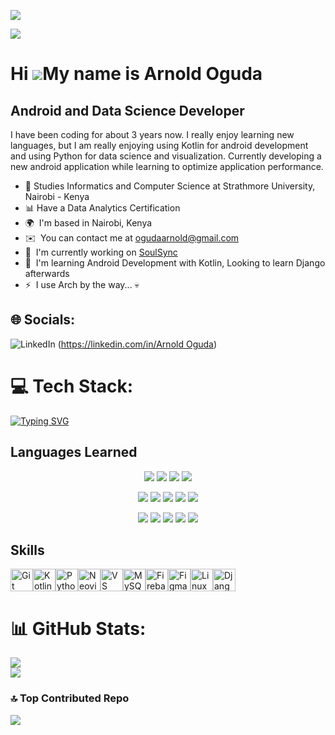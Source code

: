 <a href="https://www.github.com/Arnold-18-CS" target="_blank" rel="noreferrer"><img
src="https://img.shields.io/github/followers/Arnold-18-CS?logo=github&style=for-the-badge&color=0891b2&labelColor=1c1917" /></a>

[![](https://visitcount.itsvg.in/api?id=Arnold-18-CS&icon=10&color=1)]()

Hi ![](https://user-images.githubusercontent.com/18350557/176309783-0785949b-9127-417c-8b55-ab5a4333674e.gif)My name is Arnold Oguda
====================================================================================================================================

Android and Data Science Developer
----------------------------------

I have been coding for about 3 years now. I really enjoy learning new languages, but I am really enjoying using Kotlin for android development and using Python for data science and visualization. Currently developing a new android application while learning to optimize application performance.

* 🏫 Studies Informatics and Computer Science at Strathmore University, Nairobi - Kenya
* 📊 Have a Data Analytics Certification 
* 🌍  I'm based in Nairobi, Kenya
* ✉️  You can contact me at [ogudaarnold@gmail.com](mailto:ogudaarnold@gmail.com )
* 🚀  I'm currently working on [SoulSync](http://www.figma.com/community/file/1454571861620169675/soul-sync)
* 🧠  I'm learning Android Development with Kotlin, Looking to learn Django afterwards
* ⚡  I use Arch by the way... 💀


## 🌐 Socials:
![LinkedIn](https://img.shields.io/badge/LinkedIn-%230077B5.svg?logo=linkedin&logoColor=white) ([https://linkedin.com/in/Arnold Oguda](https://www.linkedin.com/in/arnold-oguda-abb438310/?lipi=urn%3Ali%3Apage%3Ad_flagship3_profile_verification_details%3BAtXA%2BfTmScah34XVrb7l7A%3D%3D)) 


# 💻 Tech Stack: 
[![Typing SVG](https://readme-typing-svg.demolab.com/?lines=Android+Developer;Data+Science+and+Visualization+Developre)](https://git.io/typing-svg)
## Languages Learned

<center>
  <!-- Row 1 -->
  <p>
    <img src="https://img.shields.io/badge/apache-%23D42029.svg?style=for-the-badge&logo=apache&logoColor=white" />
    <img src="https://img.shields.io/badge/figma-%23F24E1E.svg?style=for-the-badge&logo=figma&logoColor=white" />
    <img src="https://img.shields.io/badge/javascript-%23323330.svg?style=for-the-badge&logo=javascript&logoColor=%23F7DF1E" />
    <img src="https://img.shields.io/badge/kotlin-%237F52FF.svg?style=for-the-badge&logo=kotlin&logoColor=white" />
  </p>

  <!-- Row 2 -->
  <p>
    <img src="https://img.shields.io/badge/markdown-%23000000.svg?style=for-the-badge&logo=markdown&logoColor=white" />
    <img src="https://img.shields.io/badge/MariaDB-003545?style=for-the-badge&logo=mariadb&logoColor=white" />
    <img src="https://img.shields.io/badge/Matplotlib-%23ffffff.svg?style=for-the-badge&logo=Matplotlib&logoColor=black" />
    <img src="https://img.shields.io/badge/mysql-4479A1.svg?style=for-the-badge&logo=mysql&logoColor=white" />
    <img src="https://img.shields.io/badge/numpy-%23013243.svg?style=for-the-badge&logo=numpy&logoColor=white" />
  </p>

  <!-- Row 3 -->
  <p>
    <img src="https://img.shields.io/badge/Next-black?style=for-the-badge&logo=next.js&logoColor=white" />
    <img src="https://img.shields.io/badge/pandas-%23150458.svg?style=for-the-badge&logo=pandas&logoColor=white" />
    <img src="https://img.shields.io/badge/power_bi-F2C811?style=for-the-badge&logo=powerbi&logoColor=black" />
    <img src="https://img.shields.io/badge/python-3670A0?style=for-the-badge&logo=python&logoColor=ffdd54" />
    <img src="https://img.shields.io/badge/scikit--learn-%23F7931E.svg?style=for-the-badge&logo=scikit-learn&logoColor=white" />
  </p>
</center>

## Skills 

<p align="left">
<a href="https://git-scm.com/" target="_blank" rel="noreferrer"><img src="https://raw.githubusercontent.com/danielcranney/readme-generator/main/public/icons/skills/git-colored.svg" width="36" height="36" alt="Git" /></a><a href="https://kotlinlang.org/" target="_blank" rel="noreferrer"><img src="https://raw.githubusercontent.com/danielcranney/readme-generator/main/public/icons/skills/kotlin-colored.svg" width="36" height="36" alt="Kotlin" /></a><a href="https://www.python.org/" target="_blank" rel="noreferrer"><img src="https://raw.githubusercontent.com/danielcranney/readme-generator/main/public/icons/skills/python-colored.svg" width="36" height="36" alt="Python" /></a><a href="https://neovim.io/" target="_blank" rel="noreferrer"><img src="https://raw.githubusercontent.com/danielcranney/readme-generator/main/public/icons/skills/neovim.svg" width="36" height="36" alt="Neovim" /></a><a href="https://code.visualstudio.com/" target="_blank" rel="noreferrer"><img src="https://raw.githubusercontent.com/danielcranney/readme-generator/main/public/icons/skills/visualstudiocode.svg" width="36" height="36" alt="VS Code" /></a><a href="https://www.mysql.com/" target="_blank" rel="noreferrer"><img src="https://raw.githubusercontent.com/danielcranney/readme-generator/main/public/icons/skills/mysql-colored.svg" width="36" height="36" alt="MySQL" /></a><a href="https://firebase.google.com/" target="_blank" rel="noreferrer"><img src="https://raw.githubusercontent.com/danielcranney/readme-generator/main/public/icons/skills/firebase-colored.svg" width="36" height="36" alt="Firebase" /></a><a href="https://www.figma.com/" target="_blank" rel="noreferrer"><img src="https://raw.githubusercontent.com/danielcranney/readme-generator/main/public/icons/skills/figma-colored.svg" width="36" height="36" alt="Figma" /></a><a href="https://www.linux.org" target="_blank" rel="noreferrer"><img src="https://raw.githubusercontent.com/danielcranney/readme-generator/main/public/icons/skills/linux-colored.svg" width="36" height="36" alt="Linux" /></a><a href="https://www.djangoproject.com/" target="_blank" rel="noreferrer"><img src="https://raw.githubusercontent.com/danielcranney/readme-generator/main/public/icons/skills/django-colored-dark.svg" width="36" height="36" alt="Django" /></a>
</p>

# 📊 GitHub Stats:
![](https://github-readme-streak-stats.herokuapp.com/?user=Arnold-18-CS&theme=discord_old_blurple&hide_border=false)<br/>
![](https://github-readme-stats.vercel.app/api/top-langs/?username=Arnold-18-CS&theme=discord_old_blurple&hide_border=false&include_all_commits=false&count_private=true&layout=donut)

### 🔝 Top Contributed Repo
![](https://github-contributor-stats.vercel.app/api?username=Arnold-18-CS&limit=5&theme=github_dark_dimmed&combine_all_yearly_contributions=true)


<!-- Proudly created with GPRM ( https://gprm.itsvg.in ) -->

